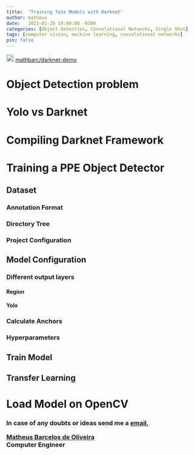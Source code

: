 ```yaml
---
title:  "Training Yolo Models with Darknet"
author: matheus
date:   2023-01-20 10:00:00 -0300
categories: [Object Detection, Convolutional Networks, Single Shot]
tags: [computer vision, machine learning, convolutional networks]
pin: false
---
```


<div>
<img src="{{site.baseurl}}/github.png" width=20px height=20px /> <a href="https://github.com/mathbarc/darknet-demo">mathbarc/darknet-demo</a>
</div>

# Object Detection problem

# Yolo vs Darknet

# Compiling Darknet Framework

# Training a PPE Object Detector

## Dataset

### Annotation Format

### Directory Tree

### Project Configuration

## Model Configuration

### Different output layers

#### Region

#### Yolo

### Calculate Anchors

### Hyperparameters

## Train Model

## Transfer Learning

# Load Model on OpenCV

<div>
<h3>
<p>In case of any doubts or ideas send me a <a href="mailto:matheusbarcelosoliveira@gmail.com">email</a>,</p>
<p><a href="https://github.com/mathbarc">Matheus Barcelos de Oliveira</a><br/>
Computer Engineer</p>
</h3>
</div>